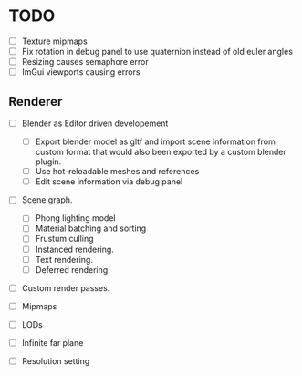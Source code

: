 # TODO

- [ ] Texture mipmaps
- [ ] Fix rotation in debug panel to use quaternion instead of old euler angles
- [ ] Resizing causes semaphore error
- [ ] ImGui viewports causing errors

## Renderer

- [ ] Blender as Editor driven developement

  - [ ] Export blender model as gltf and import scene information from custom format that
        would also been exported by a custom blender plugin.
  - [ ] Use hot-reloadable meshes and references
  - [ ] Edit scene information via debug panel

- [ ] Scene graph.
  - [ ] Phong lighting model
  - [ ] Material batching and sorting
  - [ ] Frustum culling
  - [ ] Instanced rendering.
  - [ ] Text rendering.
  - [ ] Deferred rendering.
- [ ] Custom render passes.
- [ ] Mipmaps
- [ ] LODs
- [ ] Infinite far plane
- [ ] Resolution setting
